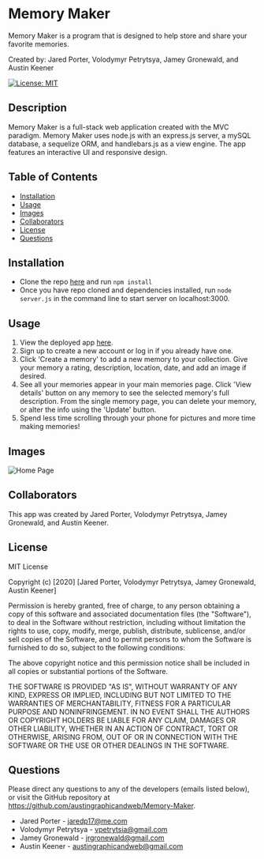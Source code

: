 
# Memory Maker
Memory Maker is a program that is designed to help store and share your favorite memories.

Created by: Jared Porter, Volodymyr Petrytsya, Jamey Gronewald, and Austin Keener

[![License: MIT](https://img.shields.io/badge/License-MIT-yellow.svg)](https://opensource.org/licenses/MIT)
  
## Description
Memory Maker is a full-stack web application created with the MVC paradigm. Memory Maker uses node.js with an express.js server, a mySQL database, a sequelize ORM, and handlebars.js as a view engine. The app features an interactive UI and responsive design. 

## Table of Contents
* [Installation](#Installation)
* [Usage](#Usage)
* [Images](#Images)
* [Collaborators](#Collaborators)
* [License](#License)
* [Questions](#Questions)

## Installation
* Clone the repo [here](https://github.com/austingraphicandweb/Memory-Maker) and run  ```npm install```
* Once you have repo cloned and dependencies installed, run  ```node server.js``` in the command line to start server on localhost:3000.

## Usage
1. View the deployed app [here](https://memory-make.herokuapp.com/).
2. Sign up to create a new account or log in if you already have one.
3. Click 'Create a memory' to add a new memory to your collection. Give your memory a rating, description, location, date, and add an image if desired.
4. See all your memories appear in your main memories page. Click 'View details' button on any memory to see the selected memory's full description. From the single memory page, you can delete your memory, or alter the info using the 'Update' button.
5. Spend less time scrolling through your phone for pictures and more time making memories!

## Images

![Home Page](/images/homeScreenshot.png)

## Collaborators
This app was created by Jared Porter, Volodymyr Petrytsya, Jamey Gronewald, and Austin Keener.

## License
MIT License

Copyright (c) [2020] [Jared Porter, Volodymyr Petrytsya, Jamey Gronewald, Austin Keener]

Permission is hereby granted, free of charge, to any person obtaining a copy
of this software and associated documentation files (the "Software"), to deal
in the Software without restriction, including without limitation the rights
to use, copy, modify, merge, publish, distribute, sublicense, and/or sell
copies of the Software, and to permit persons to whom the Software is
furnished to do so, subject to the following conditions:

The above copyright notice and this permission notice shall be included in all
copies or substantial portions of the Software.

THE SOFTWARE IS PROVIDED "AS IS", WITHOUT WARRANTY OF ANY KIND, EXPRESS OR
IMPLIED, INCLUDING BUT NOT LIMITED TO THE WARRANTIES OF MERCHANTABILITY,
FITNESS FOR A PARTICULAR PURPOSE AND NONINFRINGEMENT. IN NO EVENT SHALL THE
AUTHORS OR COPYRIGHT HOLDERS BE LIABLE FOR ANY CLAIM, DAMAGES OR OTHER
LIABILITY, WHETHER IN AN ACTION OF CONTRACT, TORT OR OTHERWISE, ARISING FROM,
OUT OF OR IN CONNECTION WITH THE SOFTWARE OR THE USE OR OTHER DEALINGS IN THE
SOFTWARE.

## Questions
Please direct any questions to any of the developers (emails listed below), or visit the GitHub repository at https://github.com/austingraphicandweb/Memory-Maker.

* Jared Porter - jaredp17@me.com
* Volodymyr Petrytsya - vpetrytsia@gmail.com
* Jamey Gronewald - jrgronewald@gmail.com
* Austin Keener - austingraphicandweb@gmail.com